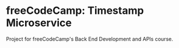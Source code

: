 # freeCodeCamp: Timestamp Microservice

Project for freeCodeCamp's Back End Development and APIs course.

